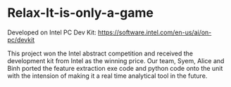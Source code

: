 # Relax-It-is-only-a-game
Developed on Intel PC Dev Kit: https://software.intel.com/en-us/ai/on-pc/devkit

This project won the Intel abstract competition and received the development kit from Intel as the winning price. Our team, Syem, Alice and Binh ported the feature extraction exe code and python code onto the unit with the intension of making it a real time analytical tool in the future.



